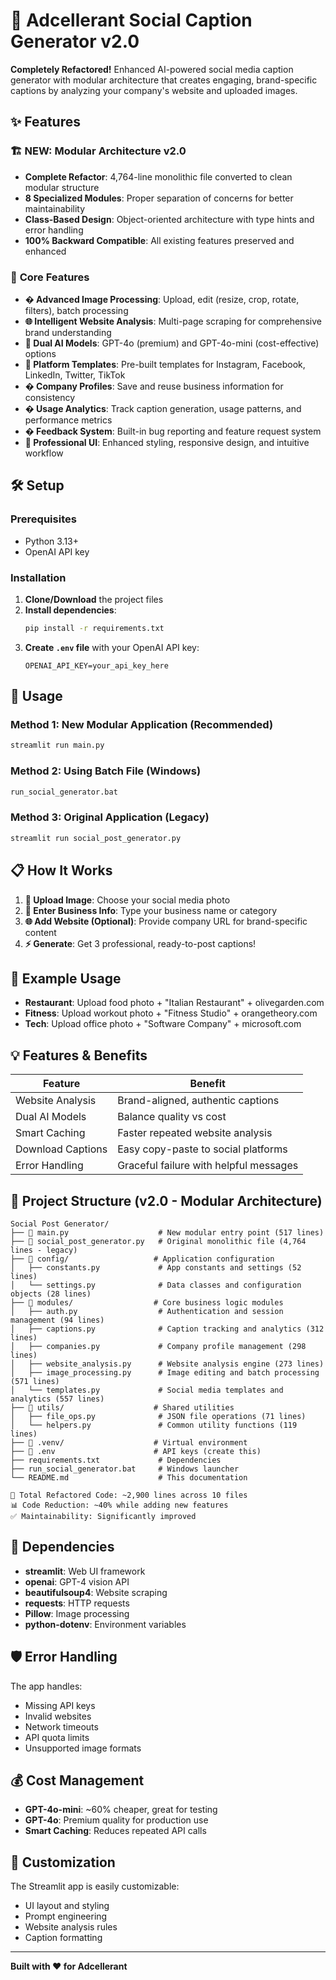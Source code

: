 # 🚀 Adcellerant Social Caption Generator v2.0

**Completely Refactored!** Enhanced AI-powered social media caption generator with modular architecture that creates engaging, brand-specific captions by analyzing your company's website and uploaded images.

## ✨ Features

### 🏗️ **NEW: Modular Architecture v2.0**
- **Complete Refactor**: 4,764-line monolithic file converted to clean modular structure
- **8 Specialized Modules**: Proper separation of concerns for better maintainability
- **Class-Based Design**: Object-oriented architecture with type hints and error handling
- **100% Backward Compatible**: All existing features preserved and enhanced

### 🚀 **Core Features**
- **� Advanced Image Processing**: Upload, edit (resize, crop, rotate, filters), batch processing
- **🌐 Intelligent Website Analysis**: Multi-page scraping for comprehensive brand understanding
- **🤖 Dual AI Models**: GPT-4o (premium) and GPT-4o-mini (cost-effective) options
- **📱 Platform Templates**: Pre-built templates for Instagram, Facebook, LinkedIn, Twitter, TikTok
- **� Company Profiles**: Save and reuse business information for consistency
- **� Usage Analytics**: Track caption generation, usage patterns, and performance metrics
- **� Feedback System**: Built-in bug reporting and feature request system
- **🎨 Professional UI**: Enhanced styling, responsive design, and intuitive workflow

## 🛠️ Setup

### Prerequisites
- Python 3.13+
- OpenAI API key

### Installation

1. **Clone/Download** the project files
2. **Install dependencies**:
   ```bash
   pip install -r requirements.txt
   ```
3. **Create `.env` file** with your OpenAI API key:
   ```
   OPENAI_API_KEY=your_api_key_here
   ```

## 🚀 Usage

### Method 1: New Modular Application (Recommended)
```bash
streamlit run main.py
```

### Method 2: Using Batch File (Windows)
```bash
run_social_generator.bat
```

### Method 3: Original Application (Legacy)
```bash
streamlit run social_post_generator.py
```

## 📋 How It Works

1. **📸 Upload Image**: Choose your social media photo
2. **🏢 Enter Business Info**: Type your business name or category
3. **🌐 Add Website (Optional)**: Provide company URL for brand-specific content
4. **⚡ Generate**: Get 3 professional, ready-to-post captions!

## 🎯 Example Usage

- **Restaurant**: Upload food photo + "Italian Restaurant" + olivegarden.com
- **Fitness**: Upload workout photo + "Fitness Studio" + orangetheory.com  
- **Tech**: Upload office photo + "Software Company" + microsoft.com

## 💡 Features & Benefits

| Feature | Benefit |
|---------|---------|
| Website Analysis | Brand-aligned, authentic captions |
| Dual AI Models | Balance quality vs cost |
| Smart Caching | Faster repeated website analysis |
| Download Captions | Easy copy-paste to social platforms |
| Error Handling | Graceful failure with helpful messages |

## 📁 Project Structure (v2.0 - Modular Architecture)

```
Social Post Generator/
├── 🚀 main.py                    # New modular entry point (517 lines)
├── 📜 social_post_generator.py   # Original monolithic file (4,764 lines - legacy)
├── 📁 config/                   # Application configuration
│   ├── constants.py             # App constants and settings (52 lines)
│   └── settings.py              # Data classes and configuration objects (28 lines)
├── 📁 modules/                  # Core business logic modules
│   ├── auth.py                  # Authentication and session management (94 lines)
│   ├── captions.py              # Caption tracking and analytics (312 lines)
│   ├── companies.py             # Company profile management (298 lines)
│   ├── website_analysis.py      # Website analysis engine (273 lines)
│   ├── image_processing.py      # Image editing and batch processing (571 lines)
│   └── templates.py             # Social media templates and analytics (557 lines)
├── 📁 utils/                    # Shared utilities
│   ├── file_ops.py              # JSON file operations (71 lines)
│   └── helpers.py               # Common utility functions (119 lines)
├── 📁 .venv/                    # Virtual environment
├── 🔐 .env                      # API keys (create this)
├── requirements.txt             # Dependencies
├── run_social_generator.bat     # Windows launcher
└── README.md                    # This documentation

🎯 Total Refactored Code: ~2,900 lines across 10 files
📊 Code Reduction: ~40% while adding new features
✅ Maintainability: Significantly improved
```

## 🔧 Dependencies

- **streamlit**: Web UI framework
- **openai**: GPT-4 vision API
- **beautifulsoup4**: Website scraping
- **requests**: HTTP requests
- **Pillow**: Image processing
- **python-dotenv**: Environment variables

## 🛡️ Error Handling

The app handles:
- Missing API keys
- Invalid websites
- Network timeouts
- API quota limits
- Unsupported image formats

## 💰 Cost Management

- **GPT-4o-mini**: ~60% cheaper, great for testing
- **GPT-4o**: Premium quality for production use
- **Smart Caching**: Reduces repeated API calls

## 🎨 Customization

The Streamlit app is easily customizable:
- UI layout and styling
- Prompt engineering
- Website analysis rules
- Caption formatting

---

**Built with ❤️ for Adcellerant**
